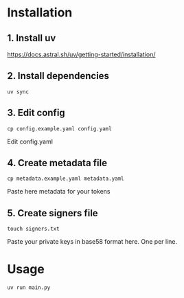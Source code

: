 # Installation
## 1. Install uv
https://docs.astral.sh/uv/getting-started/installation/
## 2. Install dependencies
```
uv sync
```
## 3. Edit config
```
cp config.example.yaml config.yaml
```
Edit config.yaml
## 4. Create metadata file
```
cp metadata.example.yaml metadata.yaml
```
Paste here metadata for your tokens
## 5. Create signers file
```
touch signers.txt
```
Paste your private keys in base58 format here. One per line.

# Usage
```
uv run main.py
```
